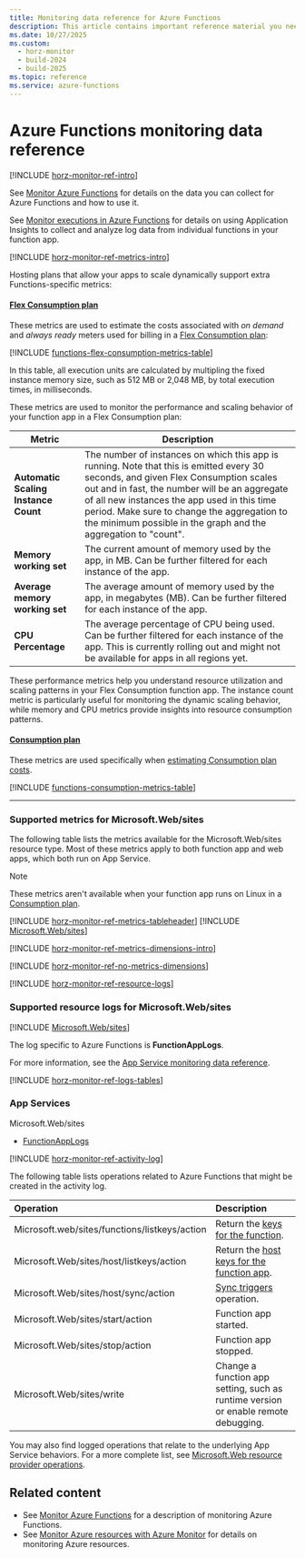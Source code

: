 ```yaml
---
title: Monitoring data reference for Azure Functions
description: This article contains important reference material you need when you monitor Azure Functions.
ms.date: 10/27/2025
ms.custom:
  - horz-monitor
  - build-2024
  - build-2025
ms.topic: reference
ms.service: azure-functions
---
```



# Azure Functions monitoring data reference

[!INCLUDE [horz-monitor-ref-intro](~/reusable-content/ce-skilling/azure/includes/azure-monitor/horizontals/horz-monitor-ref-intro.md)]

See [Monitor Azure Functions](monitor-functions.md) for details on the data you can collect for Azure Functions and how to use it.

See [Monitor executions in Azure Functions](functions-monitoring.md) for details on using Application Insights to collect and analyze log data from individual functions in your function app.

[!INCLUDE [horz-monitor-ref-metrics-intro](~/reusable-content/ce-skilling/azure/includes/azure-monitor/horizontals/horz-monitor-ref-metrics-intro.md)]

Hosting plans that allow your apps to scale dynamically support extra Functions-specific metrics: 

#### [Flex Consumption plan](#tab/flex-consumption-plan)

These metrics are used to estimate the costs associated with _on demand_ and _always ready_ meters used for billing in a [Flex Consumption plan](./flex-consumption-plan.md):

[!INCLUDE [functions-flex-consumption-metrics-table](../../includes/functions-flex-consumption-metrics-table.md)]

In this table, all execution units are calculated by multipling the fixed instance memory size, such as 512 MB or 2,048 MB, by total execution times, in milliseconds.

These metrics are used to monitor the performance and scaling behavior of your function app in a Flex Consumption plan:

| Metric | Description |
| ------ | ----------- |
| **Automatic Scaling Instance Count** | The number of instances on which this app is running. Note that this is emitted every 30 seconds, and given Flex Consumption scales out and in fast, the number will be an aggregate of all new instances the app used in this time period. Make sure to change the aggregation to the minimum possible in the graph and the aggregation to "count". |
| **Memory working set** | The current amount of memory used by the app, in MB. Can be further filtered for each instance of the app. |
| **Average memory working set** | The average amount of memory used by the app, in megabytes (MB). Can be further filtered for each instance of the app. |
| **CPU Percentage** | The average percentage of CPU being used. Can be further filtered for each instance of the app. This is currently rolling out and might not be available for apps in all regions yet. |

These performance metrics help you understand resource utilization and scaling patterns in your Flex Consumption function app. The instance count metric is particularly useful for monitoring the dynamic scaling behavior, while memory and CPU metrics provide insights into resource consumption patterns.

#### [Consumption plan](#tab/consumption-plan)

These metrics are used specifically when [estimating Consumption plan costs](functions-consumption-costs.md). 

[!INCLUDE [functions-consumption-metrics-table](../../includes/functions-consumption-metrics-table.md)]

---

### Supported metrics for Microsoft.Web/sites

The following table lists the metrics available for the Microsoft.Web/sites resource type. Most of these metrics apply to both function app and web apps, which both run on App Service.

>[!NOTE]  
>These metrics aren't available when your function app runs on Linux in a [Consumption plan](./consumption-plan.md).

[!INCLUDE [horz-monitor-ref-metrics-tableheader](~/reusable-content/ce-skilling/azure/includes/azure-monitor/horizontals/horz-monitor-ref-metrics-tableheader.md)]
[!INCLUDE [Microsoft.Web/sites](~/reusable-content/ce-skilling/azure/includes/azure-monitor/reference/metrics/microsoft-web-sites-metrics-include.md)]

[!INCLUDE [horz-monitor-ref-metrics-dimensions-intro](~/reusable-content/ce-skilling/azure/includes/azure-monitor/horizontals/horz-monitor-ref-metrics-dimensions-intro.md)]

[!INCLUDE [horz-monitor-ref-no-metrics-dimensions](~/reusable-content/ce-skilling/azure/includes/azure-monitor/horizontals/horz-monitor-ref-no-metrics-dimensions.md)]

[!INCLUDE [horz-monitor-ref-resource-logs](~/reusable-content/ce-skilling/azure/includes/azure-monitor/horizontals/horz-monitor-ref-resource-logs.md)]

### Supported resource logs for Microsoft.Web/sites
[!INCLUDE [Microsoft.Web/sites](~/reusable-content/ce-skilling/azure/includes/azure-monitor/reference/logs/microsoft-web-sites-logs-include.md)]

The log specific to Azure Functions is **FunctionAppLogs**.

For more information, see the [App Service monitoring data reference](/azure/app-service/monitor-app-service-reference#metrics).

[!INCLUDE [horz-monitor-ref-logs-tables](~/reusable-content/ce-skilling/azure/includes/azure-monitor/horizontals/horz-monitor-ref-logs-tables.md)]

### App Services
Microsoft.Web/sites
- [FunctionAppLogs](/azure/azure-monitor/reference/tables/functionapplogs)

[!INCLUDE [horz-monitor-ref-activity-log](~/reusable-content/ce-skilling/azure/includes/azure-monitor/horizontals/horz-monitor-ref-activity-log.md)]

The following table lists operations related to Azure Functions that might be created in the activity log.

| Operation | Description |
|:---|:---|
|Microsoft.web/sites/functions/listkeys/action | Return the [keys for the function](function-keys-how-to.md).|
|Microsoft.Web/sites/host/listkeys/action | Return the [host keys for the function app](function-keys-how-to.md).|
|Microsoft.Web/sites/host/sync/action | [Sync triggers](functions-deployment-technologies.md#trigger-syncing) operation.|
|Microsoft.Web/sites/start/action| Function app started. |
|Microsoft.Web/sites/stop/action| Function app stopped.|
|Microsoft.Web/sites/write| Change a function app setting, such as runtime version or enable remote debugging.|

You may also find logged operations that relate to the underlying App Service behaviors. For a more complete list, see [Microsoft.Web resource provider operations](/azure/role-based-access-control/resource-provider-operations#microsoftweb).

## Related content

- See [Monitor Azure Functions](monitor-functions.md) for a description of monitoring Azure Functions.
- See [Monitor Azure resources with Azure Monitor](/azure/azure-monitor/essentials/monitor-azure-resource) for details on monitoring Azure resources.
